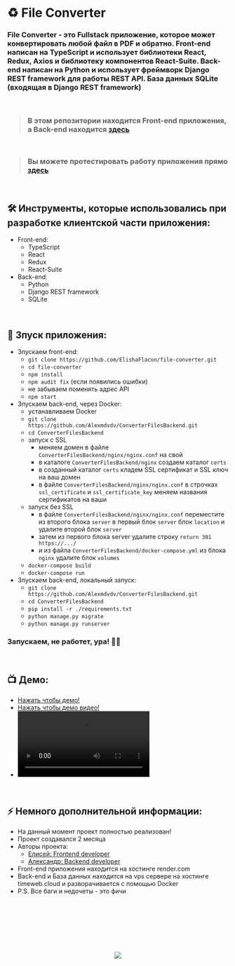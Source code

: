 <h1> 
     ♻️ File Converter
</h1>

<h3>
File Converter - это Fullstack приложение, которое может конвертировать любой файл в PDF и обратно. Front-end написан на TypeScript и использует библиотеки React, Redux, Axios и библиотеку компонентов React-Suite. Back-end написан на Python и использует фреймворк Django REST framework для работы REST API. База данных SQLite (входящая в Django REST framework)

</br>
</br>
</br>

> В этом репозитории находится Front-end приложения, а Back-end находится <a href="https://github.com/Alexmdvdv/ConverterFilesBackend/">здесь</a>

</br>

> Вы можете протестировать работу приложения прямо <a href="https://file-converter.ru/">здесь</a>
</h3>



</br>



<h2>
  🛠️ Инструменты, которые использовались при разработке клиентской части приложения:
</h2>

- Front-end:
     - TypeScript
     - React
     - Redux
     - React-Suite
- Back-end:
     - Python
     - Django REST framework
     - SQLite




</br>



<h2>
  🚀 Зпуск приложения:
</h2>

- Зпускаем front-end:
    - `git clone https://github.com/ElishaFlacon/file-converter.git`
     - `cd file-converter`
     - `npm install`
     - `npm audit fix` (если появились ошибки)
     - не забываем поменять адрес API
     - `npm start`
- Зпускаем back-end, через Docker:
     - устанавливаем Docker
     - `git clone https://github.com/Alexmdvdv/ConverterFilesBackend.git`
     - `cd ConverterFilesBackend`
     - запуск с SSL
          - меняем домен в файле `ConverterFilesBackend/nginx/nginx.conf` на свой
          - в каталоге `ConverterFilesBackend/nginx` создаем каталог `certs`
          - в созданный каталог  `certs` кладем SSL сертификат и SSL ключ на ваш домен
          - в файле `ConverterFilesBackend/nginx/nginx.conf` в строчках `ssl_certificate` и `ssl_certificate_key` меняем названия сертификатов на ваши
     - запуск без SSL
          - в файле `ConverterFilesBackend/nginx/nginx.conf` переместите из второго блока `server` в первый блок `server` блок `location` и  удалите второй блок `server`
          - затем из первого блока server удалите строку `return 301 https://.../`
          - и из файла `ConverterFilesBackend/docker-compose.yml` из блока `nginx` удалите блок `volumes`
     - `docker-compose build`
     - `docker-compose run`
- Зпускаем back-end, локальный запуск:
     - `git clone https://github.com/Alexmdvdv/ConverterFilesBackend.git`
     - `cd ConverterFilesBackend`
     - `pip install -r ./requirements.txt`
     - `python manage.py migrate`
     - `python manage.py runserver`
     

<h3>
    Запускаем, не работет, ура! 🗿🚬
</h3>



</br>



<h2>
 📺 Демо:
</h2>



- <a href="https://file-converter.ru/">Нажать чтобы демо!</a>
- <a href="https://github.com/ElishaFlacon/file-converter/assets/83610362/ca7bda7c-3d51-4131-b30d-0e45c2c40eee">Нажать чтобы демо видео!</a>
- <video src="https://github.com/ElishaFlacon/file-converter/assets/83610362/ca7bda7c-3d51-4131-b30d-0e45c2c40eee" />



</br>



<h2>
⚡ Немного дополнительной информации:
</h2>

- На данный момент проект полностью реализован!
- Проект создавался 2 месяца
- Авторы проекта:
     - <a href="https://github.com/ElishaFlacon/">Елисей: Frontend developer</a>
     - <a href="https://github.com/Alexmdvdv/">Александр: Backend developer</a>
- Front-end приложения находится на хостинге render.com
- Back-end и База данных находится на vps сервере на хостингe timeweb.cloud и разворачивается с помощью Docker
- P.S. Все баги и недочеты - это фичи




<br/>
<br/>
<br/>
<br/>
<br/>
<br/>



<p align="center">
  <img src="https://capsule-render.vercel.app/api?type=waving&color=d179b8&height=64&section=footer"/>
</p>
